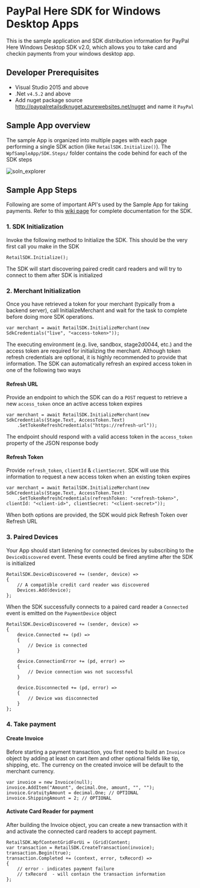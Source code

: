 # PayPal Here SDK for Windows Desktop Apps
This is the sample application and SDK distribution information for PayPal Here Windows Desktop SDK v2.0, which allows you to take card and checkin payments from your windows desktop app.

## Developer Prerequisites
* Visual Studio 2015 and above
* .Net `v4.5.2` and above
* Add nuget package source http://paypalretailsdknuget.azurewebsites.net/nuget and name it `PayPal`

## Sample App overview
The sample App is organized into multiple pages with each page performing a single SDK action (like `RetailSDK.Initialize()`).
The `WpfSampleApp/SDK.Steps/` folder contains the code behind for each of the SDK steps

![soln_explorer](https://cloud.githubusercontent.com/assets/1700689/22450013/a6e9f104-e718-11e6-92a0-2db96c9cc5ab.png)

## Sample App Steps
Following are some of important API's used by the Sample App for taking payments. Refer to this [wiki page](https://github.com/paypal/paypal-here-sdk/wiki) for complete documentation for the SDK.

### 1. SDK Initialization
Invoke the following method to Initialize the SDK. This should be the very first call you make in the SDK
```
RetailSDK.Initialize();
```
The SDK will start discovering paired credit card readers and will try to connect to them after SDK is initialized
### 2. Merchant Initialization
Once you have retrieved a token for your merchant (typically from a backend server), call InitializeMerchant and wait for the task to complete before doing more SDK operations.

```
var merchant = await RetailSDK.InitializeMerchant(new SdkCredentials("live", "<access-token>"));
```

The executing environment (e.g. live, sandbox, stage2d0044, etc.) and the access token are required for initializing the merchant. Although token refresh credentials are optional, it is highly recommended to provide that information. The SDK can automatically refresh an expired access token in one of the following two ways

#### Refresh URL
Provide an endpoint to which the SDK can do a `POST` request to retrieve a new `access_token` once an active access token expires
```
var merchant = await RetailSDK.InitializeMerchant(new SdkCredentials(Stage.Text, AccessToken.Text)
	.SetTokenRefreshCredentials("https://refresh-url"));
```
The endpoint should respond with a valid access token in the `access_token` property of the JSON response body

#### Refresh Token
Provide `refresh_token`, `clientId` & `clientSecret`. SDK will use this information to request a new access token when an existing token expires

```
var merchant = await RetailSDK.InitializeMerchant(new SdkCredentials(Stage.Text, AccessToken.Text)
	.SetTokenRefreshCredentials(refreshToken: "<refresh-token>", clientId: "<client-id>", clientSecret: "<client-secret>"));
```

When both options are provided, the SDK would pick Refresh Token over Refresh URL

### 3. Paired Devices
Your App should start listening for connected devices by subscribing to the `DeviceDiscovered` event. These events could be fired anytime after the SDK is initialized

```
RetailSDK.DeviceDiscovered += (sender, device) =>
{
    // A compatible credit card reader was discovered
    Devices.Add(device);
};
```

When the SDK successfully connects to a paired card reader a `Connected` event is emitted on the `PaymentDevice` object
```
RetailSDK.DeviceDiscovered += (sender, device) =>
{
    device.Connected += (pd) => 
    {
    	// Device is connected
    }
    
    device.ConnectionError += (pd, error) => 
    {
    	// Device connection was not successful
    }
    
    device.Disconnected += (pd, error) =>
    {
    	// Device was disconnected
    }
};
```

### 4. Take payment
#### Create Invoice
Before starting a payment transaction, you first need to build an `Invoice` object by adding at least on cart item and other optional fields like tip, shipping, etc. The currency on the created invoice will be default to the merchant currency.
```
var invoice = new Invoice(null);
invoice.AddItem("Amount", decimal.One, amount, "", "");
invoice.GratuityAmount = decimal.One; // OPTIONAL
invoice.ShippingAmount = 2; // OPTIONAL
```
#### Activate Card Reader for payment
After building the Invoice object, you can create a new transaction with it and activate the connected card readers to accept payment.
```
RetailSDK.WpfContentGridForUi = (Grid)Content;
var transaction = RetailSDK.CreateTransaction(invoice);
transaction.Begin(true);
transaction.Completed += (context, error, txRecord) =>
{
    // error - indicates payment failure 
    // txRecord  - will contain the transaction information
};
```


